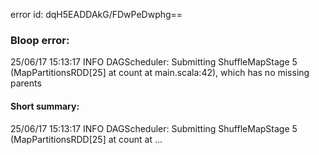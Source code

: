 error id: dqH5EADDAkG/FDwPeDwphg==
### Bloop error:

25/06/17 15:13:17 INFO DAGScheduler: Submitting ShuffleMapStage 5 (MapPartitionsRDD[25] at count at main.scala:42), which has no missing parents
#### Short summary: 

25/06/17 15:13:17 INFO DAGScheduler: Submitting ShuffleMapStage 5 (MapPartitionsRDD[25] at count at ...